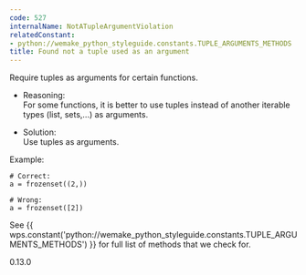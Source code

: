 ```yaml
---
code: 527
internalName: NotATupleArgumentViolation
relatedConstant:
- python://wemake_python_styleguide.constants.TUPLE_ARGUMENTS_METHODS
title: Found not a tuple used as an argument
---
```


Require tuples as arguments for certain functions.

  - Reasoning:  
    For some functions, it is better to use tuples instead of another
    iterable types (list, sets,...) as arguments.

  - Solution:  
    Use tuples as arguments.

Example:

    # Correct:
    a = frozenset((2,))
    
    # Wrong:
    a = frozenset([2])

See {{ wps.constant('python://wemake_python_styleguide.constants.TUPLE_ARGUMENTS_METHODS') }} for
full list of methods that we check for.

<div class="versionadded">

0.13.0

</div>